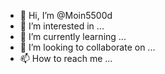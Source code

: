 - 👋 Hi, I’m @Moin5500d
- 👀 I’m interested in ...
- 🌱 I’m currently learning ...
- 💞️ I’m looking to collaborate on ...
- 📫 How to reach me ...

<!---
Moin5500d/Moin5500d is a ✨ special ✨ repository because its `README.md` (this file) appears on your GitHub profile.
You can click the Preview link to take a look at your changes.
--->
